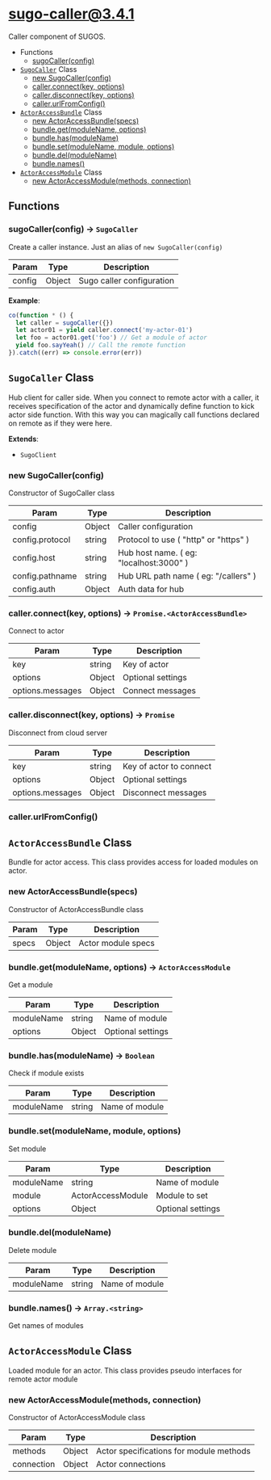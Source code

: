 # sugo-caller@3.4.1

Caller component of SUGOS.

+ Functions
  + [sugoCaller(config)](#sugo-caller-function-sugo-caller)
+ [`SugoCaller`](#sugo-caller-class) Class
  + [new SugoCaller(config)](#sugo-caller-class-sugo-caller-constructor)
  + [caller.connect(key, options)](#sugo-caller-class-sugo-caller-connect)
  + [caller.disconnect(key, options)](#sugo-caller-class-sugo-caller-disconnect)
  + [caller.urlFromConfig()](#sugo-caller-class-sugo-caller-urlFromConfig)
+ [`ActorAccessBundle`](#sugo-caller-class) Class
  + [new ActorAccessBundle(specs)](#sugo-caller-class-actor-access-bundle-constructor)
  + [bundle.get(moduleName, options)](#sugo-caller-class-actor-access-bundle-get)
  + [bundle.has(moduleName)](#sugo-caller-class-actor-access-bundle-has)
  + [bundle.set(moduleName, module, options)](#sugo-caller-class-actor-access-bundle-set)
  + [bundle.del(moduleName)](#sugo-caller-class-actor-access-bundle-del)
  + [bundle.names()](#sugo-caller-class-actor-access-bundle-names)
+ [`ActorAccessModule`](#sugo-caller-class) Class
  + [new ActorAccessModule(methods, connection)](#sugo-caller-class-actor-access-module-constructor)

## Functions

<a class='md-heading-link' name="sugo-caller-function-sugo-caller" ></a>

### sugoCaller(config) -> `SugoCaller`

Create a caller instance. Just an alias of `new SugoCaller(config)`

| Param | Type | Description |
| ----- | --- | -------- |
| config | Object | Sugo caller configuration |

**Example**:

```javascript
co(function * () {
  let caller = sugoCaller({})
  let actor01 = yield caller.connect('my-actor-01')
  let foo = actor01.get('foo') // Get a module of actor
  yield foo.sayYeah() // Call the remote function
}).catch((err) => console.error(err))
```


<a class='md-heading-link' name="sugo-caller-class"></a>

## `SugoCaller` Class

Hub client for caller side.
When you connect to remote actor with a caller, it receives specification of the actor and dynamically define function to kick actor side function.
With this way you can magically call functions declared on remote as if they were here.

**Extends**:

+ `SugoClient`



<a class='md-heading-link' name="sugo-caller-class-sugo-caller-constructor" ></a>

### new SugoCaller(config)

Constructor of SugoCaller class

| Param | Type | Description |
| ----- | --- | -------- |
| config | Object | Caller configuration |
| config.protocol | string | Protocol to use ( "http" or "https" ) |
| config.host | string | Hub host name. ( eg: "localhost:3000" ) |
| config.pathname | string | Hub URL path name ( eg: "/callers" ) |
| config.auth | Object | Auth data for hub |


<a class='md-heading-link' name="sugo-caller-class-sugo-caller-connect" ></a>

### caller.connect(key, options) -> `Promise.<ActorAccessBundle>`

Connect to actor

| Param | Type | Description |
| ----- | --- | -------- |
| key | string | Key of actor |
| options | Object | Optional settings |
| options.messages | Object | Connect messages |


<a class='md-heading-link' name="sugo-caller-class-sugo-caller-disconnect" ></a>

### caller.disconnect(key, options) -> `Promise`

Disconnect from cloud server

| Param | Type | Description |
| ----- | --- | -------- |
| key | string | Key of actor to connect |
| options | Object | Optional settings |
| options.messages | Object | Disconnect messages |


<a class='md-heading-link' name="sugo-caller-class-sugo-caller-urlFromConfig" ></a>

### caller.urlFromConfig()



<a class='md-heading-link' name="sugo-caller-class"></a>

## `ActorAccessBundle` Class

Bundle for actor access.
This class provides access for loaded modules on actor.




<a class='md-heading-link' name="sugo-caller-class-actor-access-bundle-constructor" ></a>

### new ActorAccessBundle(specs)

Constructor of ActorAccessBundle class

| Param | Type | Description |
| ----- | --- | -------- |
| specs | Object | Actor module specs |


<a class='md-heading-link' name="sugo-caller-class-actor-access-bundle-get" ></a>

### bundle.get(moduleName, options) -> `ActorAccessModule`

Get a module

| Param | Type | Description |
| ----- | --- | -------- |
| moduleName | string | Name of module |
| options | Object | Optional settings |


<a class='md-heading-link' name="sugo-caller-class-actor-access-bundle-has" ></a>

### bundle.has(moduleName) -> `Boolean`

Check if module exists

| Param | Type | Description |
| ----- | --- | -------- |
| moduleName | string | Name of module |


<a class='md-heading-link' name="sugo-caller-class-actor-access-bundle-set" ></a>

### bundle.set(moduleName, module, options)

Set module

| Param | Type | Description |
| ----- | --- | -------- |
| moduleName | string | Name of module |
| module | ActorAccessModule | Module to set |
| options | Object | Optional settings |


<a class='md-heading-link' name="sugo-caller-class-actor-access-bundle-del" ></a>

### bundle.del(moduleName)

Delete module

| Param | Type | Description |
| ----- | --- | -------- |
| moduleName | string | Name of module |


<a class='md-heading-link' name="sugo-caller-class-actor-access-bundle-names" ></a>

### bundle.names() -> `Array.<string>`

Get names of modules

<a class='md-heading-link' name="sugo-caller-class"></a>

## `ActorAccessModule` Class

Loaded module for an actor.
This class provides pseudo interfaces for remote actor module




<a class='md-heading-link' name="sugo-caller-class-actor-access-module-constructor" ></a>

### new ActorAccessModule(methods, connection)

Constructor of ActorAccessModule class

| Param | Type | Description |
| ----- | --- | -------- |
| methods | Object | Actor specifications for module methods |
| connection | Object | Actor connections |




